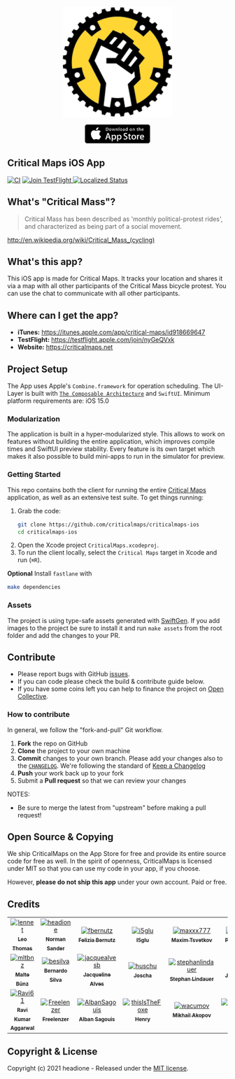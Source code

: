 <p align="center"><a href="https://itunes.apple.com/app/critical-maps/id918669647"><img src="_images/Icon.svg" width="250" /></a></p>

<p align="center"><a href="https://itunes.apple.com/app/critical-maps/id918669647"><img src="_images/appstore-badge.png" width="150" /></a></p>

## Critical Maps iOS App

[![CI](https://github.com/criticalmaps/criticalmaps-ios/actions/workflows/ci.yml/badge.svg)](https://github.com/criticalmaps/criticalmaps-ios/actions/workflows/ci.yml)
<a title="TestFlight" target="_blank" href="https://testflight.apple.com/join/nyGeQVxk">
	<img src="https://img.shields.io/badge/Join-TestFlight-blue.svg"
				alt="Join TestFlight" />
</a>
<a title="Crowdin" target="_blank" href="https://crowdin.com/project/critical-maps">
	<img src="https://badges.crowdin.net/critical-maps/localized.svg" alt="Localized Status" />
</a>

## What's "Critical Mass"?

> Critical Mass has been described as 'monthly political-protest rides', and characterized as being part of a social movement.

http://en.wikipedia.org/wiki/Critical_Mass_(cycling)

## What's this app?

This iOS app is made for Critical Maps. It tracks your location and shares it via a map with all other participants of the Critical Mass bicycle protest. You can use the chat to communicate with all other participants.

## Where can I get the app?

- **iTunes:** https://itunes.apple.com/app/critical-maps/id918669647
- **TestFlight:** https://testflight.apple.com/join/nyGeQVxk
- **Website:** https://criticalmaps.net

## Project Setup

The App uses Apple's `Combine.framework` for operation scheduling. The UI-Layer is built with [`The Composable Architecture`](https://github.com/pointfreeco/swift-composable-architecture) and `SwiftUI`.
Minimum platform requirements are: iOS 15.0

### Modularization

The application is built in a hyper-modularized style. This allows to work on features without building the entire application, which improves compile times and SwiftUI preview stability. Every feature is its own target which makes it also possible to build mini-apps to run in the simulator for preview.

### Getting Started

This repo contains both the client for running the entire [Critical Maps](https://itunes.apple.com/app/critical-maps/id918669647) application, as well as an extensive test suite. To get things running:

1. Grab the code:
    ```sh
    git clone https://github.com/criticalmaps/criticalmaps-ios
    cd criticalmaps-ios
    ```
2. Open the Xcode project `CriticalMaps.xcodeproj`.
3. To run the client locally, select the `Critical Maps` target in Xcode and run (`⌘R`).

__Optional__
Install `fastlane` with
```sh
make dependencies
```

### Assets

The project is using type-safe assets generated with [SwiftGen](https://github.com/SwiftGen/SwiftGen).
If you add images to the project be sure to install it and run `make assets` from the root folder and add the changes to your PR.


## Contribute

- Please report bugs with GitHub [issues](https://github.com/CriticalMaps/criticalmaps-ios/issues).
- If you can code please check the build & contribute guide below.
- If you have some coins left you can help to finance the project on [Open Collective](https://opencollective.com/criticalmaps).

### How to contribute

In general, we follow the "fork-and-pull" Git workflow.

1.  **Fork** the repo on GitHub
2.  **Clone** the project to your own machine
3.  **Commit** changes to your own branch. Please add your changes also to the [`CHANGELOG`](CHANGELOG.md). We're following the standard of [Keep a Changelog](https://keepachangelog.com/en/1.0.0/)
4.  **Push** your work back up to your fork
5.  Submit a **Pull request** so that we can review your changes

NOTES: 
- Be sure to merge the latest from "upstream" before making a pull request!

## Open Source & Copying

We ship CriticalMaps on the App Store for free and provide its entire source code for free as well. In the spirit of openness, CriticalMaps is licensed under MIT so that you can use my code in your app, if you choose.

However, **please do not ship this app** under your own account. Paid or free.

## Credits

<!-- readme: contributors -start -->
<table>
<tr>
    <td align="center">
        <a href="https://github.com/lennet">
            <img src="https://avatars.githubusercontent.com/u/7677738?v=4" width="100;" alt="lennet"/>
            <br />
            <sub><b>Leo Thomas</b></sub>
        </a>
    </td>
    <td align="center">
        <a href="https://github.com/headione">
            <img src="https://avatars.githubusercontent.com/u/1220469?v=4" width="100;" alt="headione"/>
            <br />
            <sub><b>Norman Sander</b></sub>
        </a>
    </td>
    <td align="center">
        <a href="https://github.com/fbernutz">
            <img src="https://avatars.githubusercontent.com/u/26111180?v=4" width="100;" alt="fbernutz"/>
            <br />
            <sub><b>Felizia Bernutz</b></sub>
        </a>
    </td>
    <td align="center">
        <a href="https://github.com/i5glu">
            <img src="https://avatars.githubusercontent.com/u/9765299?v=4" width="100;" alt="i5glu"/>
            <br />
            <sub><b>I5glu</b></sub>
        </a>
    </td>
    <td align="center">
        <a href="https://github.com/maxxx777">
            <img src="https://avatars.githubusercontent.com/u/2142832?v=4" width="100;" alt="maxxx777"/>
            <br />
            <sub><b>Maxim Tsvetkov</b></sub>
        </a>
    </td>
    <td align="center">
        <a href="https://github.com/zutrinken">
            <img src="https://avatars.githubusercontent.com/u/888679?v=4" width="100;" alt="zutrinken"/>
            <br />
            <sub><b>Peter Amende</b></sub>
        </a>
    </td></tr>
<tr>
    <td align="center">
        <a href="https://github.com/mltbnz">
            <img src="https://avatars.githubusercontent.com/u/14075359?v=4" width="100;" alt="mltbnz"/>
            <br />
            <sub><b>Malte Bünz</b></sub>
        </a>
    </td>
    <td align="center">
        <a href="https://github.com/besilva">
            <img src="https://avatars.githubusercontent.com/u/20118834?v=4" width="100;" alt="besilva"/>
            <br />
            <sub><b>Bernardo Silva</b></sub>
        </a>
    </td>
    <td align="center">
        <a href="https://github.com/jacquealvesb">
            <img src="https://avatars.githubusercontent.com/u/5198967?v=4" width="100;" alt="jacquealvesb"/>
            <br />
            <sub><b>Jacqueline Alves</b></sub>
        </a>
    </td>
    <td align="center">
        <a href="https://github.com/huschu">
            <img src="https://avatars.githubusercontent.com/u/879754?v=4" width="100;" alt="huschu"/>
            <br />
            <sub><b>Joscha</b></sub>
        </a>
    </td>
    <td align="center">
        <a href="https://github.com/stephanlindauer">
            <img src="https://avatars.githubusercontent.com/u/1323145?v=4" width="100;" alt="stephanlindauer"/>
            <br />
            <sub><b>Stephan Lindauer</b></sub>
        </a>
    </td>
    <td align="center">
        <a href="https://github.com/jkandzi">
            <img src="https://avatars.githubusercontent.com/u/9692434?v=4" width="100;" alt="jkandzi"/>
            <br />
            <sub><b>Justus Kandzi</b></sub>
        </a>
    </td></tr>
<tr>
    <td align="center">
        <a href="https://github.com/Ravi61">
            <img src="https://avatars.githubusercontent.com/u/7421894?v=4" width="100;" alt="Ravi61"/>
            <br />
            <sub><b>Ravi Kumar Aggarwal</b></sub>
        </a>
    </td>
    <td align="center">
        <a href="https://github.com/Freelenzer">
            <img src="https://avatars.githubusercontent.com/u/64522679?v=4" width="100;" alt="Freelenzer"/>
            <br />
            <sub><b>Freelenzer</b></sub>
        </a>
    </td>
    <td align="center">
        <a href="https://github.com/AlbanSagouis">
            <img src="https://avatars.githubusercontent.com/u/25483578?v=4" width="100;" alt="AlbanSagouis"/>
            <br />
            <sub><b>Alban Sagouis</b></sub>
        </a>
    </td>
    <td align="center">
        <a href="https://github.com/thisIsTheFoxe">
            <img src="https://avatars.githubusercontent.com/u/18512366?v=4" width="100;" alt="thisIsTheFoxe"/>
            <br />
            <sub><b>Henry</b></sub>
        </a>
    </td>
    <td align="center">
        <a href="https://github.com/wacumov">
            <img src="https://avatars.githubusercontent.com/u/2861871?v=4" width="100;" alt="wacumov"/>
            <br />
            <sub><b>Mikhail Akopov</b></sub>
        </a>
    </td>
    <td align="center">
        <a href="https://github.com/StartingCoding">
            <img src="https://avatars.githubusercontent.com/u/43170443?v=4" width="100;" alt="StartingCoding"/>
            <br />
            <sub><b>Loris</b></sub>
        </a>
    </td></tr>
</table>
<!-- readme: contributors -end -->

## Copyright & License

Copyright (c) 2021 headione - Released under the [MIT license](https://github.com/criticalmaps/criticalmaps-ios/blob/main/LICENSE).
